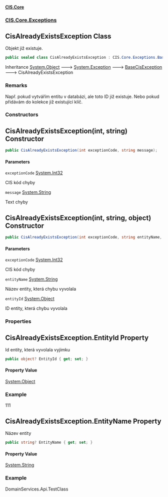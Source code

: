 #### [CIS.Core](index.md 'index')
### [CIS.Core.Exceptions](CIS.Core.Exceptions.md 'CIS.Core.Exceptions')

## CisAlreadyExistsException Class

Objekt již existuje.

```csharp
public sealed class CisAlreadyExistsException : CIS.Core.Exceptions.BaseCisException
```

Inheritance [System.Object](https://docs.microsoft.com/en-us/dotnet/api/System.Object 'System.Object') &#129106; [System.Exception](https://docs.microsoft.com/en-us/dotnet/api/System.Exception 'System.Exception') &#129106; [BaseCisException](CIS.Core.Exceptions.BaseCisException.md 'CIS.Core.Exceptions.BaseCisException') &#129106; CisAlreadyExistsException

### Remarks
Např. pokud vytvářím entitu v databázi, ale toto ID již existuje. Nebo pokud přidávám do kolekce již existující klíč.
### Constructors

<a name='CIS.Core.Exceptions.CisAlreadyExistsException.CisAlreadyExistsException(int,string)'></a>

## CisAlreadyExistsException(int, string) Constructor

```csharp
public CisAlreadyExistsException(int exceptionCode, string message);
```
#### Parameters

<a name='CIS.Core.Exceptions.CisAlreadyExistsException.CisAlreadyExistsException(int,string).exceptionCode'></a>

`exceptionCode` [System.Int32](https://docs.microsoft.com/en-us/dotnet/api/System.Int32 'System.Int32')

CIS kód chyby

<a name='CIS.Core.Exceptions.CisAlreadyExistsException.CisAlreadyExistsException(int,string).message'></a>

`message` [System.String](https://docs.microsoft.com/en-us/dotnet/api/System.String 'System.String')

Text chyby

<a name='CIS.Core.Exceptions.CisAlreadyExistsException.CisAlreadyExistsException(int,string,object)'></a>

## CisAlreadyExistsException(int, string, object) Constructor

```csharp
public CisAlreadyExistsException(int exceptionCode, string entityName, object entityId);
```
#### Parameters

<a name='CIS.Core.Exceptions.CisAlreadyExistsException.CisAlreadyExistsException(int,string,object).exceptionCode'></a>

`exceptionCode` [System.Int32](https://docs.microsoft.com/en-us/dotnet/api/System.Int32 'System.Int32')

CIS kód chyby

<a name='CIS.Core.Exceptions.CisAlreadyExistsException.CisAlreadyExistsException(int,string,object).entityName'></a>

`entityName` [System.String](https://docs.microsoft.com/en-us/dotnet/api/System.String 'System.String')

Název entity, která chybu vyvolala

<a name='CIS.Core.Exceptions.CisAlreadyExistsException.CisAlreadyExistsException(int,string,object).entityId'></a>

`entityId` [System.Object](https://docs.microsoft.com/en-us/dotnet/api/System.Object 'System.Object')

ID entity, která chybu vyvolala
### Properties

<a name='CIS.Core.Exceptions.CisAlreadyExistsException.EntityId'></a>

## CisAlreadyExistsException.EntityId Property

Id entity, která vyvolala vyjímku

```csharp
public object? EntityId { get; set; }
```

#### Property Value
[System.Object](https://docs.microsoft.com/en-us/dotnet/api/System.Object 'System.Object')

### Example
111

<a name='CIS.Core.Exceptions.CisAlreadyExistsException.EntityName'></a>

## CisAlreadyExistsException.EntityName Property

Název entity

```csharp
public string? EntityName { get; set; }
```

#### Property Value
[System.String](https://docs.microsoft.com/en-us/dotnet/api/System.String 'System.String')

### Example
DomainServices.Api.TestClass